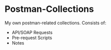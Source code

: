 # Postman-Collections

My own postman-related collections. Consists of:
+ API/SOAP Requests 
+ Pre-request Scripts
+ Notes
